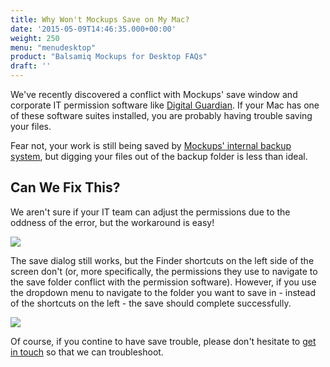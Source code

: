```yaml
---
title: Why Won't Mockups Save on My Mac?
date: '2015-05-09T14:46:35.000+00:00'
weight: 250
menu: "menudesktop"
product: "Balsamiq Mockups for Desktop FAQs"
draft: ''
---
```

We've recently discovered a conflict with Mockups' save window and corporate IT permission software like [Digital Guardian](https://digitalguardian.com/). If your Mac has one of these software suites installed, you are probably having trouble saving your files.

Fear not, your work is still being saved by [Mockups' internal backup system](https://support.balsamiq.com/desktop/backup/), but digging your files out of the backup folder is less than ideal.

## Can We Fix This?

We aren't sure if your IT team can adjust the permissions due to the oddness of the error, but the workaround is easy!

![](https://media.balsamiq.com/img/support/docs/m4d/b3/save-as-dropdown.png)

The save dialog still works, but the Finder shortcuts on the left side of the screen don't (or, more specifically, the permissions they use to navigate to the save folder conflict with the permission software). However, if you use the dropdown menu to navigate to the folder you want to save in  - instead of the shortcuts on the left -  the save should complete successfully.

![](https://media.balsamiq.com/img/support/docs/m4d/b3/save-as-dropdown.gif)

Of course, if you contine to have save trouble, please don't hesitate to [get in touch](mailto:support@balsamiq.com) so that we can troubleshoot.
